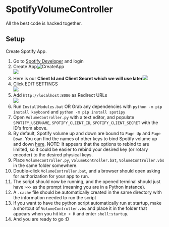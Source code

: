 # **SpotifyVolumeController**

All the best code is hacked together.

## Setup
Create Spotify App.
1. Go to [Spotify Developer](https://developer.spotify.com/dashboard/ "Spotify Developer") and login
2. Create App![CreateApp](https://cdn.upload.systems/uploads/s38kIZMc.png "Create App")                                                   
![](https://cdn.upload.systems/uploads/yMr2p6jY.png)
4. Here is our **Client Id and Client Secret which we will use later**![](https://cdn.upload.systems/uploads/E3L1C3L7.png)
5. Click EDIT SETTINGS \
![](https://cdn.upload.systems/uploads/DKkKlLkz.png)
6. Add `http://localhost:8080` as Redirect URLs \
![](https://cdn.upload.systems/uploads/ycnQL1mU.png)
7. Run `InstallModules.bat` OR Grab any dependencies with `python -m pip install keyboard` and `python -m pip install spotipy`
8. Open `VolumeController.py` with a text editor, and populate `SPOTIFY_USERNAME`, `SPOTIFY_CLIENT_ID`, `SPOTIFY_CLIENT_SECRET` with the ID's from above.
9. By default, Spotify volume up and down are bound to `Page Up` and `Page Down`. You can find the names of other keys to bind Spotify volume up and down [here](https://github.com/boppreh/keyboard/blob/e277e3f2baf53ee1d7901cbb562f443f8f861b90/keyboard/_canonical_names.py). NOTE: It appears that the options to rebind to are limited, so it could be easier to rebind your desired key (or rotary encoder) to the desired physical keys.
10. Place `VolumeController.py`, `VolumeController.bat`, `VolumeController.vbs` in the same folder somewhere.
11. Double-click `VolumeController.bat`, and a browser should open asking for authorization for your app to run.
12. The script should now be running, and the opened terminal should just have `>>>` as the prompt (meaning you are in a Python instance).
13. A `.cache` file should be automatically created in the same directory with the information needed to run the script
14. If you want to have the python script automatically run at startup, make a shortcut of `VolumeController.vbs` and place it in the folder that appears when you hit `Win + R` and enter `shell:startup`.
15. And you are ready to go :D

